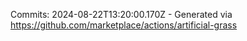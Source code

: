 Commits: 2024-08-22T13:20:00.170Z - Generated via https://github.com/marketplace/actions/artificial-grass
<br>
